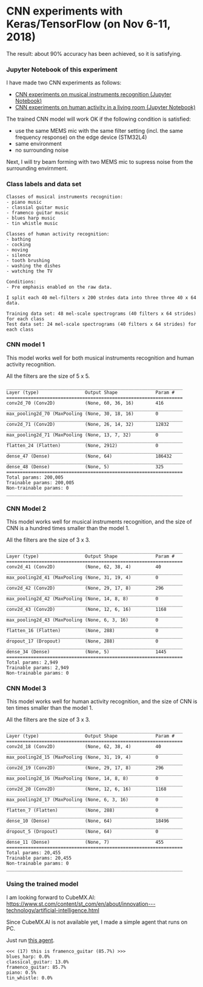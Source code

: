 # CNN experiments with Keras/TensorFlow (on Nov 6-11, 2018)

The result: about 90% accuracy has been achieved, so it is satisfying.

### Jupyter Notebook of this experiment

I have made two CNN experiments as follows:

- [CNN experiments on musical instruments recognition (Jupyter Notebook)](./tensorflow/CNN_for_AED.ipynb)
- [CNN experiments on human activity in a living room (Jupyter Notebook)](./tensorflow/CNN_for_AED_living_room.ipynb)

The trained CNN model will work OK if the following condition is satisfied:
- use the same MEMS mic with the same filter setting (incl. the same frequency response) on the edge device (STM32L4)
- same environment
- no surrounding noise

Next, I will try beam forming with two MEMS mic to supress noise from the surrounding envirnment.

### Class labels and data set

```
Classes of musical instruments recognition:
- piano music
- classial guitar music
- framenco guitar music
- blues harp music
- tin whistle music

Classes of human activity recognition:
- bathing
- cocking
- moving
- silence
- tooth brushing
- washing the dishes
- watching the TV

Conditions:
- Pre emphasis enabled on the raw data.

I split each 40 mel-filters x 200 strdes data into three three 40 x 64 data.

Training data set: 48 mel-scale spectrograms (40 filters x 64 strides) for each class
Test data set: 24 mel-scale spectrograms (40 filters x 64 strides) for each class
```

### CNN model 1

This model works well for both musical instruments recognition and human activity recognition.

All the filters are the size of 5 x 5.

```
_________________________________________________________________
Layer (type)                 Output Shape              Param #   
=================================================================
conv2d_70 (Conv2D)           (None, 60, 36, 16)        416       
_________________________________________________________________
max_pooling2d_70 (MaxPooling (None, 30, 18, 16)        0         
_________________________________________________________________
conv2d_71 (Conv2D)           (None, 26, 14, 32)        12832     
_________________________________________________________________
max_pooling2d_71 (MaxPooling (None, 13, 7, 32)         0         
_________________________________________________________________
flatten_24 (Flatten)         (None, 2912)              0         
_________________________________________________________________
dense_47 (Dense)             (None, 64)                186432    
_________________________________________________________________
dense_48 (Dense)             (None, 5)                 325       
=================================================================
Total params: 200,005
Trainable params: 200,005
Non-trainable params: 0
_________________________________________________________________
```

### CNN Model 2

This model works well for musical instruments recognition, and the size of CNN is a hundred times smaller than the model 1.

All the filters are the size of 3 x 3.

```
_________________________________________________________________
Layer (type)                 Output Shape              Param #   
=================================================================
conv2d_41 (Conv2D)           (None, 62, 38, 4)         40        
_________________________________________________________________
max_pooling2d_41 (MaxPooling (None, 31, 19, 4)         0         
_________________________________________________________________
conv2d_42 (Conv2D)           (None, 29, 17, 8)         296       
_________________________________________________________________
max_pooling2d_42 (MaxPooling (None, 14, 8, 8)          0         
_________________________________________________________________
conv2d_43 (Conv2D)           (None, 12, 6, 16)         1168      
_________________________________________________________________
max_pooling2d_43 (MaxPooling (None, 6, 3, 16)          0         
_________________________________________________________________
flatten_16 (Flatten)         (None, 288)               0         
_________________________________________________________________
dropout_17 (Dropout)         (None, 288)               0         
_________________________________________________________________
dense_34 (Dense)             (None, 5)                 1445      
=================================================================
Total params: 2,949
Trainable params: 2,949
Non-trainable params: 0
```

### CNN Model 3

This model works well for human activity recognition, and the size of CNN is ten times smaller than the model 1.

All the filters are the size of 3 x 3.

```
_________________________________________________________________
Layer (type)                 Output Shape              Param #   
=================================================================
conv2d_18 (Conv2D)           (None, 62, 38, 4)         40        
_________________________________________________________________
max_pooling2d_15 (MaxPooling (None, 31, 19, 4)         0         
_________________________________________________________________
conv2d_19 (Conv2D)           (None, 29, 17, 8)         296       
_________________________________________________________________
max_pooling2d_16 (MaxPooling (None, 14, 8, 8)          0         
_________________________________________________________________
conv2d_20 (Conv2D)           (None, 12, 6, 16)         1168      
_________________________________________________________________
max_pooling2d_17 (MaxPooling (None, 6, 3, 16)          0         
_________________________________________________________________
flatten_7 (Flatten)          (None, 288)               0         
_________________________________________________________________
dense_10 (Dense)             (None, 64)                18496     
_________________________________________________________________
dropout_5 (Dropout)          (None, 64)                0         
_________________________________________________________________
dense_11 (Dense)             (None, 7)                 455       
=================================================================
Total params: 20,455
Trainable params: 20,455
Non-trainable params: 0
_________________________________________________________________
```
### Using the trained model

I am looking forward to CubeMX.AI: https://www.st.com/content/st_com/en/about/innovation---technology/artificial-intelligence.html

Since CubeMX.AI is not available yet, I made a simple agent that runs on PC.

Just run [this agent](./tensorflow/agent.py).

```
<<< (17) this is framenco_guitar (85.7%) >>>
blues_harp: 0.0%
classical_guitar: 13.0%
framenco_guitar: 85.7%
piano: 0.5%
tin_whistle: 0.0%
```


